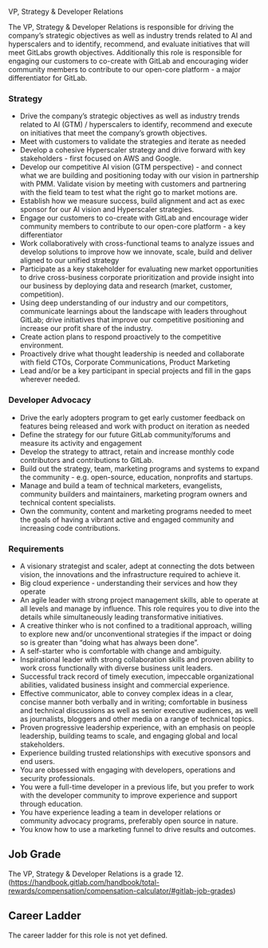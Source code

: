 VP, Strategy & Developer Relations 

The VP, Strategy & Developer Relations is responsible for driving the company’s strategic objectives as well as industry trends related to AI and hyperscalers and to identify, recommend, and evaluate initiatives that will meet GitLabs growth objectives.  Additionally this role is responsible for engaging our customers to co-create with GitLab and encouraging wider community members to contribute to our open-core platform - a major differentiator for GitLab.

### Strategy 

- Drive the company’s strategic objectives as well as industry trends related to AI (GTM) / hyperscalers to identify, recommend and execute on initiatives that meet the company’s growth objectives.
- Meet with customers to validate the strategies and iterate as needed
- Develop a cohesive Hyperscaler strategy and drive forward with key stakeholders  - first focused on AWS and Google.
- Develop our competitive AI vision (GTM perspective) - and connect what we are building and positioning today with our vision in partnership with PMM. Validate vision by meeting with customers and partnering with the field team to test what the right go to market motions are.
- Establish how we measure success, build alignment and act as exec sponsor for our AI vision and Hyperscaler strategies.
- Engage our customers to co-create with GitLab and encourage wider community members to contribute to our open-core platform - a key differentiator
- Work collaboratively with cross-functional teams to analyze issues and develop solutions to improve how we innovate, scale, build and deliver aligned to our unified strategy
- Participate as a key stakeholder for evaluating new market opportunities to drive cross-business corporate prioritization and provide insight into our business by deploying data and research (market, customer, competition).
- Using deep understanding of our industry and our competitors, communicate learnings about the landscape with leaders throughout GitLab; drive initiatives that improve our competitive positioning and increase our profit share of the industry.
- Create action plans to respond proactively to the competitive environment.
- Proactively drive what thought leadership is needed and collaborate with field CTOs, Corporate Communications, Product Marketing
- Lead and/or be a key participant in special projects and fill in the gaps wherever needed.

### Developer Advocacy

- Drive the early adopters program to get early customer feedback on features being released and work with product on iteration as needed
- Define the strategy for our future GitLab community/forums and measure its activity and engagement
- Develop the strategy to attract, retain and increase monthly code contributors and contributions to GitLab.
- Build out the strategy, team, marketing programs and systems to expand the community - e.g. open-source, education, nonprofits and startups.
- Manage and build a team of technical marketers, evangelists, community builders and maintainers, marketing program owners and technical content specialists.
- Own the community, content and marketing programs needed to meet the goals of having a vibrant active and engaged community and increasing code contributions.

### Requirements

- A visionary strategist and scaler, adept at connecting the dots between vision, the innovations and the infrastructure required to achieve it.
- Big cloud experience - understanding their services and how they operate
- An agile leader with strong project management skills, able to operate at all levels and manage by influence. This role requires you to dive into the details while simultaneously leading transformative initiatives.
- A creative thinker who is not confined to a traditional approach, willing to explore new and/or unconventional strategies if the impact or doing so is greater than “doing what has always been done”.
- A self-starter who is comfortable with change and ambiguity.
- Inspirational leader with strong collaboration skills and proven ability to work cross functionally with diverse business unit leaders.
- Successful track record of timely execution, impeccable organizational abilities, validated business insight and commercial experience.
- Effective communicator, able to convey complex ideas in a clear, concise manner both verbally and in writing; comfortable in business and technical discussions as well as senior executive audiences, as well as journalists, bloggers and other media on a range of technical topics.
- Proven progressive leadership experience, with an emphasis on people leadership, building teams to scale, and engaging global and local stakeholders.
- Experience building trusted relationships with executive sponsors and end users.
- You are obsessed with engaging with developers, operations and security professionals.
- You were a full-time developer in a previous life, but you prefer to work with the developer community to improve experience and support through education.
- You have experience leading a team in developer relations or community advocacy programs, preferably open source in nature.
- You know how to use a marketing funnel to drive results and outcomes.

## Job Grade

The VP, Strategy & Developer Relations is a grade 12. (https://handbook.gitlab.com/handbook/total-rewards/compensation/compensation-calculator/#gitlab-job-grades)

## Career Ladder

The career ladder for this role is not yet defined.
